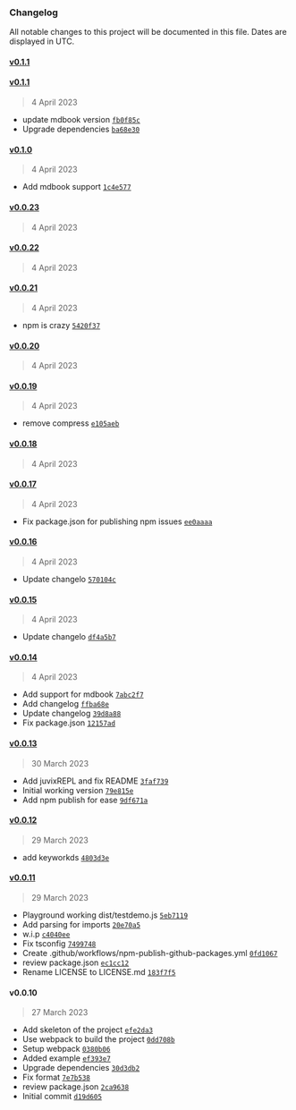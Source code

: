 ### Changelog

All notable changes to this project will be documented in this file. Dates are displayed in UTC.

#### [v0.1.1](https://github.com/anoma/highlightjs-juvix/compare/v0.1.1...v0.1.1)

#### [v0.1.1](https://github.com/anoma/highlightjs-juvix/compare/v0.1.0...v0.1.1)

> 4 April 2023

- update mdbook version [`fb0f85c`](https://github.com/anoma/highlightjs-juvix/commit/fb0f85cd7bf29e1f173130de0b9aadcb7840dca2)
- Upgrade dependencies [`ba68e30`](https://github.com/anoma/highlightjs-juvix/commit/ba68e30054e6d89a84cb5b5ef8f76fb8fa236f4a)

#### [v0.1.0](https://github.com/anoma/highlightjs-juvix/compare/v0.0.23...v0.1.0)

> 4 April 2023

- Add mdbook support [`1c4e577`](https://github.com/anoma/highlightjs-juvix/commit/1c4e577deea7213dd2a20ee10ced1e730038377f)

#### [v0.0.23](https://github.com/anoma/highlightjs-juvix/compare/v0.0.22...v0.0.23)

> 4 April 2023

#### [v0.0.22](https://github.com/anoma/highlightjs-juvix/compare/v0.0.21...v0.0.22)

> 4 April 2023

#### [v0.0.21](https://github.com/anoma/highlightjs-juvix/compare/v0.0.20...v0.0.21)

> 4 April 2023

- npm is crazy [`5420f37`](https://github.com/anoma/highlightjs-juvix/commit/5420f37fad116225f0b60d2f8034d957f7ccfd4f)

#### [v0.0.20](https://github.com/anoma/highlightjs-juvix/compare/v0.0.19...v0.0.20)

> 4 April 2023

#### [v0.0.19](https://github.com/anoma/highlightjs-juvix/compare/v0.0.18...v0.0.19)

> 4 April 2023

- remove compress [`e105aeb`](https://github.com/anoma/highlightjs-juvix/commit/e105aeb693553e6429a9feda09440d4cf571f0da)

#### [v0.0.18](https://github.com/anoma/highlightjs-juvix/compare/v0.0.17...v0.0.18)

> 4 April 2023

#### [v0.0.17](https://github.com/anoma/highlightjs-juvix/compare/v0.0.16...v0.0.17)

> 4 April 2023

- Fix package.json for publishing npm issues [`ee0aaaa`](https://github.com/anoma/highlightjs-juvix/commit/ee0aaaa1971cc152f2b1f9040180a07ad9ba4586)

#### [v0.0.16](https://github.com/anoma/highlightjs-juvix/compare/v0.0.15...v0.0.16)

> 4 April 2023

- Update changelo [`570104c`](https://github.com/anoma/highlightjs-juvix/commit/570104c0f0544bfb34171a6004e6a90b37b31b83)

#### [v0.0.15](https://github.com/anoma/highlightjs-juvix/compare/v0.0.14...v0.0.15)

> 4 April 2023

- Update changelo [`df4a5b7`](https://github.com/anoma/highlightjs-juvix/commit/df4a5b71dead43c4595efb2ded8c935392f49c97)

#### [v0.0.14](https://github.com/anoma/highlightjs-juvix/compare/v0.0.13...v0.0.14)

> 4 April 2023

- Add support for mdbook [`7abc2f7`](https://github.com/anoma/highlightjs-juvix/commit/7abc2f72b8fa773d794546bd2dde4708bfdf3ee4)
- Add changelog [`ffba68e`](https://github.com/anoma/highlightjs-juvix/commit/ffba68eb87f436c478d8022cc098ec3b5c3ae4a3)
- Update changelog [`39d8a88`](https://github.com/anoma/highlightjs-juvix/commit/39d8a884137dc8cafd0fb3559ea264bde74e4452)
- Fix package.json [`12157ad`](https://github.com/anoma/highlightjs-juvix/commit/12157ad6ff5b16845eaecc60bef2abd2fc0eef3a)

#### [v0.0.13](https://github.com/anoma/highlightjs-juvix/compare/v0.0.12...v0.0.13)

> 30 March 2023

- Add juvixREPL and fix README [`3faf739`](https://github.com/anoma/highlightjs-juvix/commit/3faf7393bdfb855b39f65e89658a398b96e00f6c)
- Initial working version [`79e815e`](https://github.com/anoma/highlightjs-juvix/commit/79e815eaaf1e87562335232b66ef64df49fbb0cb)
- Add npm publish for ease [`9df671a`](https://github.com/anoma/highlightjs-juvix/commit/9df671adcd08a89fb814833d777fe7c3179088cb)

#### [v0.0.12](https://github.com/anoma/highlightjs-juvix/compare/v0.0.11...v0.0.12)

> 29 March 2023

- add keyworkds [`4803d3e`](https://github.com/anoma/highlightjs-juvix/commit/4803d3e8331dae46c56dee004ed16000591ee545)

#### [v0.0.11](https://github.com/anoma/highlightjs-juvix/compare/v0.0.10...v0.0.11)

> 29 March 2023

- Playground working dist/testdemo.js [`5eb7119`](https://github.com/anoma/highlightjs-juvix/commit/5eb7119bf91f35cca4ce112fe839cc0c67cb2bbb)
- Add parsing for imports [`20e70a5`](https://github.com/anoma/highlightjs-juvix/commit/20e70a564a3d7f6d9097eb4bc43d022ff187059d)
- w.i.p [`c4040ee`](https://github.com/anoma/highlightjs-juvix/commit/c4040eeaee58590d9c62cbc42c4b235e76478c3d)
- Fix tsconfig [`7499748`](https://github.com/anoma/highlightjs-juvix/commit/74997484b07c022a617c6a606ad28be8416ce9b7)
- Create .github/workflows/npm-publish-github-packages.yml [`0fd1067`](https://github.com/anoma/highlightjs-juvix/commit/0fd106746205f5e7d11e77dbd9ae8fcad771e903)
- review package.json [`ec1cc12`](https://github.com/anoma/highlightjs-juvix/commit/ec1cc1268e35acdaf50c9e99221acb24e0fecda0)
- Rename LICENSE to LICENSE.md [`183f7f5`](https://github.com/anoma/highlightjs-juvix/commit/183f7f53ceb0d7b41a1f3e79ba0db67972caf4fb)

#### v0.0.10

> 27 March 2023

- Add skeleton of the project [`efe2da3`](https://github.com/anoma/highlightjs-juvix/commit/efe2da35b165886a7b5b0a1a87681008c99bc5cb)
- Use webpack to build the project [`0dd708b`](https://github.com/anoma/highlightjs-juvix/commit/0dd708b8764eee3e523cde3d8c07490a445138a3)
- Setup webpack [`0380b06`](https://github.com/anoma/highlightjs-juvix/commit/0380b068d51eb903bc2306aba6b987f0b430b753)
- Added example [`ef393e7`](https://github.com/anoma/highlightjs-juvix/commit/ef393e7b0147e56cc0c530fa6f4ea9d2e8d81e27)
- Upgrade dependencies [`30d3db2`](https://github.com/anoma/highlightjs-juvix/commit/30d3db283311a532e7538808ba00f6c854ae5f13)
- Fix format [`7e7b538`](https://github.com/anoma/highlightjs-juvix/commit/7e7b538050a888fd1b92d8f7f4602547f92cf85a)
- review package.json [`2ca9638`](https://github.com/anoma/highlightjs-juvix/commit/2ca9638904d0a69bce8c5b493c70ee2da1f9ec02)
- Initial commit [`d19d605`](https://github.com/anoma/highlightjs-juvix/commit/d19d605219147852ea4693af5c2b04c3653816be)
